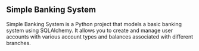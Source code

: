Simple Banking System
----------------------

Simple Banking System is a Python project that models a basic banking system using SQLAlchemy. It allows you to create and manage user accounts with various account types and balances associated with different branches.